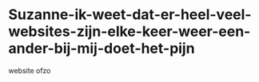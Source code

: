 # Suzanne-ik-weet-dat-er-heel-veel-websites-zijn-elke-keer-weer-een-ander-bij-mij-doet-het-pijn
 website ofzo
